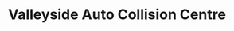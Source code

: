 ---
title: "Valleyside Auto Collision Centre"
url: /markham/valleyside-auto-collision-centre/
shop: car repair
---